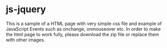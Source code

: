 # js-jquery
This is a sample of a HTML page with very simple css file and example of JavaScript Events such as onchange, onmouseover etc.
In order to make the html page to work fully, please download the zip file or replace them with other images.
